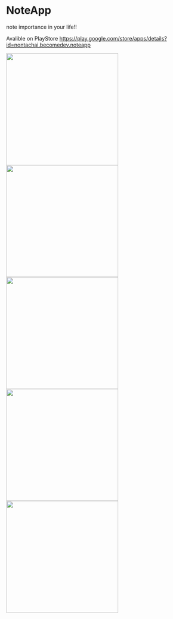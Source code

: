 # NoteApp 
note importance in your life!!

Avalible on PlayStore https://play.google.com/store/apps/details?id=nontachai.becomedev.noteapp

<img src ="https://user-images.githubusercontent.com/26242114/42801215-07921ac8-89c9-11e8-9527-c24aca726946.png" width="300">
<img src="https://user-images.githubusercontent.com/26242114/42801220-07c70828-89c9-11e8-8e76-49c7603f13ff.png" width="300">

<img src="https://user-images.githubusercontent.com/26242114/42801221-07f83baa-89c9-11e8-8cef-c3c424a9c92f.png" width="300">
<img src="https://user-images.githubusercontent.com/26242114/42801222-082ae3de-89c9-11e8-8d5f-4dc8507d3d0e.png" width="300">
<img src="https://user-images.githubusercontent.com/26242114/42801223-085e8950-89c9-11e8-94af-53614b631e58.png" width="300">





